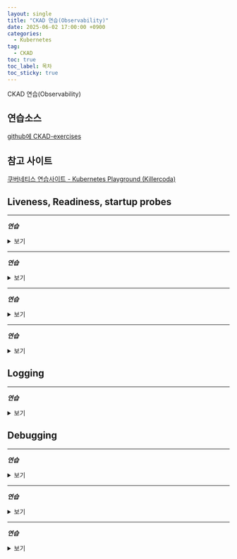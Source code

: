 ```yaml
---
layout: single
title: "CKAD 연습(Observability)"
date: 2025-06-02 17:00:00 +0900
categories:
  - Kubernetes
tag:
  - CKAD
toc: true
toc_label: 목차
toc_sticky: true
---
```


CKAD 연습(Observability)

## 연습소스

[github에 CKAD-exercises](https://github.com/dgkanatsios/CKAD-exercises)

## 참고 사이트

[쿠버네티스 연습사이트 - Kubernetes Playground (Killercoda)](https://killercoda.com/playgrounds/scenario/kubernetes)

## Liveness, Readiness, startup probes

---

__*연습*__

<details><summary>보기</summary>

{% highlight bash %}
kubectl create token myuser
{% endhighlight %}

</details>
<p></p>

---

__*연습*__

<details><summary>보기</summary>

{% highlight bash %}
kubectl create token myuser
{% endhighlight %}

</details>
<p></p>

---

__*연습*__

<details><summary>보기</summary>

{% highlight bash %}
kubectl create token myuser
{% endhighlight %}

</details>
<p></p>

---

__*연습*__

<details><summary>보기</summary>

{% highlight bash %}
kubectl create token myuser
{% endhighlight %}

</details>
<p></p>

## Logging

---

__*연습*__

<details><summary>보기</summary>

{% highlight bash %}
kubectl create token myuser
{% endhighlight %}

</details>
<p></p>

## Debugging

---

__*연습*__

<details><summary>보기</summary>

{% highlight bash %}
kubectl create token myuser
{% endhighlight %}

</details>
<p></p>

---

__*연습*__

<details><summary>보기</summary>

{% highlight bash %}
kubectl create token myuser
{% endhighlight %}

</details>
<p></p>

---

__*연습*__

<details><summary>보기</summary>

{% highlight bash %}
kubectl create token myuser
{% endhighlight %}

</details>
<p></p>
